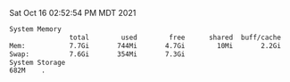 Sat Oct 16 02:52:54 PM MDT 2021
```bash
System Memory
               total        used        free      shared  buff/cache   available
Mem:           7.7Gi       744Mi       4.7Gi        10Mi       2.2Gi       6.6Gi
Swap:          7.6Gi       354Mi       7.3Gi
System Storage
682M	.
```
